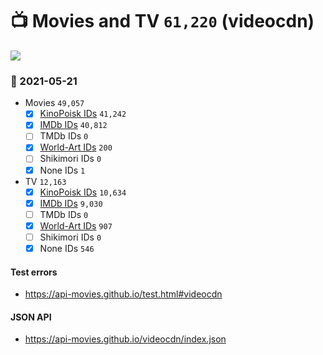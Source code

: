 # :tv: Movies and TV `61,220` (videocdn)

<a href="https://API-Movies.github.io"><img src="https://API-Movies.github.io/banner.png?cache"></a>

### :date: 2021-05-21
- Movies `49,057`
  - [x] <a href="https://API-Movies.github.io/videocdn/movie_kinopoisk_ids.json">KinoPoisk IDs</a> `41,242`
  - [x] <a href="https://API-Movies.github.io/videocdn/movie_imdb_ids.json">IMDb IDs</a> `40,812`
  - [ ] TMDb IDs `0`
  - [x] <a href="https://API-Movies.github.io/videocdn/movie_world_art_ids.json">World-Art IDs</a> `200`
  - [ ] Shikimori IDs `0`
  - [x] None IDs `1`
- TV `12,163`
  - [x] <a href="https://API-Movies.github.io/videocdn/tv_kinopoisk_ids.json">KinoPoisk IDs</a> `10,634`
  - [x] <a href="https://API-Movies.github.io/videocdn/tv_imdb_ids.json">IMDb IDs</a> `9,030`
  - [ ] TMDb IDs `0`
  - [x] <a href="https://API-Movies.github.io/videocdn/tv_world_art_ids.json">World-Art IDs</a> `907`
  - [ ] Shikimori IDs `0`
  - [x] None IDs `546`
#### Test errors
- <a href='https://api-movies.github.io/test.html#videocdn'>https://api-movies.github.io/test.html#videocdn</a>
#### JSON API
- <a href='https://api-movies.github.io/videocdn/index.json'>https://api-movies.github.io/videocdn/index.json</a>
